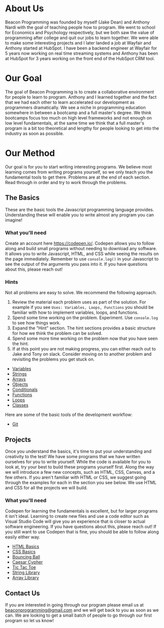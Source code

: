 # About Us

Beacon Programming was founded by myself (Jake Dean) and Anthony Nardi with the goal of teaching people how to program.
We went to school for Economics and Psychology respectively, but we both saw the value of programming after college
and quit our jobs to learn together. We were able to make some interesting projects and I later landed a job at Wayfair
and Anthony started at HubSpot. I have been a backend engineer at Wayfair for 5 years now working on real time streaming
systems and Anthony has been at HubSpot for 3 years working on the front end of the HubSpot CRM tool.

# Our Goal

The goal of Beacon Programming is to create a collaborative environment for people to learn to program. Anthony and I learned
together and the fact that we had each other to learn accelerated our development as programmers dramatically. We see a
niche in programming education somewhere in between a bootcamp and a full master's degree. We think bootcamps focus too much
on high level frameworks and not enough on low level fundamentals, at the same time we think that a full master's program is a
bit too theoretical and lengthy for people looking to get into the industry as soon as possible.

# Our Method

Our goal is for you to start writing interesting programs. We believe most learning comes from writing programs yourself, so we only teach you the fundamental tools to get there. Problems are at the end of each section. Read through in order and try to work through the problems.

## The Basics

These are the basic tools the Javascript programming language provides. Understanding these will enable you to write almost any program you can imagine!

### What you'll need

Create an account here https://codepen.io/. Codepen allows you to follow along and build small programs without needing to download any software. It allows you to write Javascript, HTML, and CSS while seeing the results on the page immediately. Remember to use `console.log()` in your Javascript to see the output of the arguments you pass into it. If you have questions about this, please reach out!

### Hints

Not all problems are easy to solve. We recommend the following approach.

1. Review the material each problem uses as part of the solution. For example if you see `Uses: Variables, Loops, Functions` you should be familiar with how to implement variables, loops, and functions.
2. Spend some time working on the problem. Experiment. Use `console.log` to see how things work.
3. Expand the "Hint" section. The hint sections provides a basic structure for how we think the problem can be solved.
4. Spend some more time working on the problem now that you have seen the hint.
5. If at this point you are not making progress, you can either reach out to Jake and Tony on slack. Consider moving on to another problem and revisiting the problems you get stuck on.

- [Variables](basics/Variables)
- [Strings](basics/Strings)
- [Arrays](basics/Arrays)
- [Objects](basics/Objects)
- [Conditionals](basics/Conditionals)
- [Functions](basics/Functions)
- [Loops](basics/Loops)
- [Classes](basics/Classes)

Here are some of the basic tools of the development workflow:

- [Git](basics/Git)

## Projects

Once you understand the basics, it's time to put your understanding and creativity to the test! We have some programs that we have written ourselves for you to write yourself. While the code is available for you to look at, try your best to build these programs yourself first. Along the way we will introduce a few new concepts, such as HTML, CSS, Canvas, and a few others. If you aren't familiar with HTML or CSS, we suggest going through the examples for each in the section you see below. We use HTML and CSS for all the projects we will build.

### What you'll need

Codepen for learning the fundamentals is excellent, but for larger programs it isn't ideal. Learning to create new files and use a code editor such as Visual Studio Code will give you an experience that is closer to actual software engineering. If you have questions about this, please reach out! If you still want to use Codepen that is fine, you should be able to follow along easily either way.

- [HTML Basics](https://github.com/jakedean/beacon-programming/tree/master/projects/html)
- [CSS Basics](https://github.com/jakedean/beacon-programming/tree/master/projects/css)
- [Bouncing Ball](https://github.com/jakedean/beacon-programming/tree/master/projects/bouncingBall)
- [Caesar Cypher](https://github.com/jakedean/beacon-programming/tree/master/projects/caesarCypher)
- [Tic Tac Toe](https://github.com/jakedean/beacon-programming/tree/master/projects/ticTacToe)
- [String Library](https://github.com/jakedean/beacon-programming/tree/master/projects/stringLibrary)
- [Array Library](https://github.com/jakedean/beacon-programming/tree/master/projects/arrayLibrary)

## Contact Us

If you are interested in going through our program please email us at beaconprogramming@gmail.com and we will get back to you as soon as we can. We are looking to get a small batch of people to go through our first program so let us know!
